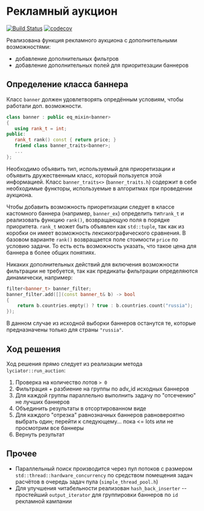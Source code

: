 # Рекламный аукцион

[![Build Status](https://travis-ci.com/ilev4ik/banner-filter.svg?branch=dev_v2)](https://travis-ci.com/ilev4ik/banner-filter)
[![codecov](https://codecov.io/gh/ilev4ik/banner-filter/branch/dev_v2/graph/badge.svg)](https://codecov.io/gh/ilev4ik/banner-filter)


Реализована функция рекламного аукциона с дополнительными возможностями:

* добавление дополнительных фильтров
* добавление дополнительных полей для приоритезации баннеров

## Определение класса баннера
Класс `banner` должен удовлетворять опредённым условиям, чтобы работали доп. возможности.

 ```cpp
class banner : public eq_mixin<banner>
{
    using rank_t = int;
public:
    rank_t rank() const { return price; }
    friend class banner_traits<banner>;
    ... 
};

```

Необходимо объявить тип, используемый для приоретизации и объявить дружественным класс, который пользуется этой информацией.
Класс `banner_traits<>` (`banner_traits.h`) содержит в себе необходимые функторы, используемые в алгоритмах при проведении аукциона.

Чтобы добавить возможность приоретизации следует в классе кастомного баннера (например, `banner_ex`) определить тип`rank_t` и реализовать
 функцию `rank()`, возвращающую поля в порядке приоритета.
`rank_t` может быть объявлен как `std::tuple`, так как из коробки он имеет возможность лексикографического сравнения. В базовом варианте
`rank()` возвращается поле стоимости `price` по условию задачи. То есть есть возможность указать, что такое цена для баннера в более общих понятиях.

Никаких дополнительных действий для включения возможности фильтрации не требуется, так как предикаты фильтрации определяются динамически, например:
```cpp
filter<banner_t> banner_filter;
banner_filter.add([](const banner_t& b) -> bool
{
    return b.countries.empty() ? true : b.countries.count("russia");
});
```

В данном случае из исходной выборки баннеров останутся те, которые предназначены только для страны `"russia"`.

## Ход решения
Ход решения прямо следует из реализации метода `lyciator::run_auction`:
1) Проверка на количество лотов `> 0`
2) Фильтрация + разбиение на группы по adv_id исходных баннеров
3) Для каждой группы параллельно выполнить задачу по "отсечению" не лучших баннеров
5) Объединить результаты в отсортированном виде
6) Для каждого "отрезка" равнозначных баннеров равновероятно выбрать один; перейти к следующему... пока <= lots или
не просмотрим все баннеры
7) Вернуть результат

## Прочее
* Параллельный поиск производится через пул потоков с размером `std::thread::hardware_concurrency` по средством помещения
задач расчётов в очередь задач пула (`simple_thread_pool.h`)
* Для улучшения читабельности реализован `hash_back_inserter` -- простейший `output_iterator` для группировки
баннеров по `id` рекламной кампании 


